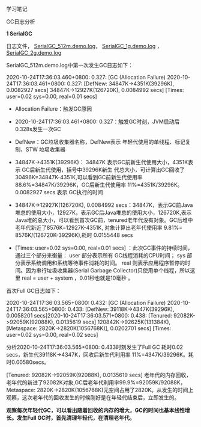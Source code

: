 学习笔记

GC日志分析

**1 SerialGC** 

日志文件， [SerialGC_512m.demo.log](SerialGC_512m.demo.log)， [SerialGC_1g.demo.log](SerialGC_1g.demo.log) ，[SerialGC_2g.demo.log](SerialGC_2g.demo.log) 

SerialGC_512m.demo.log中第一次发生GC日志如下：

2020-10-24T17:36:03.460+0800: 0.327: [GC (Allocation Failure) 2020-10-24T17:36:03.461+0800: 0.327: [DefNew: 34847K->4351K(39296K), 0.0082927 secs] 34847K->12927K(126720K), 0.0084992 secs] [Times: user=0.02 sys=0.00, real=0.01 secs] 

- Allocation Failure：触发GC原因

- 2020-10-24T17:36:03.461+0800: 0.327：触发GC时刻，JVM启动后0.328s发生一次GC

- DefNew：GC垃圾收集器名称，DefNew表示 年轻代使用的单线程、标记­复制、STW 垃圾收集器 

-  34847K->4351K(39296K)： 34847K 表示GC前新生代使用大小，4351K表示 GC后新生代使用，括号中39296K新生   代总大小，可计算出GC回收了 30496K=34847K-4351K,可以看到GC前新生代使用率 88.6%=34847K/39296K，GC后新生代使用率 11%=4351K/39296K。0.0082927 secs 表示 GC执行的时间

-   34847K->12927K(126720K), 0.0084992 secs：34847K，表示GC前Java堆总的使用大小，12927K，表示GC后Java堆总的使用大小，126720K,表示Java堆的总大小，可以看到首次GC前，tenured老年代没有对象。GC后堆中老年代新近了8576K=12927K-4351K, 对象计算出老年代使用率 9.81%= 8576K/(126720K-39296K),耗时 0.0155448 secs

-  [Times: user=0.02 sys=0.00, real=0.01 secs] ：此次GC事件的持续时间，通过三个部分来衡量： user 部分表示所有 GC线程消耗的CPU时间； sys 部分表示系统调用和系统等待事件消耗的时间。 real 则表示应用程序暂停的时间。因为串行垃圾收集器(Serial Garbage Collector)只使用单个线程，所以这里 real = user + system ，0.01秒也就是10毫秒 。

  首次Full GC日志如下：

  2020-10-24T17:36:03.565+0800: 0.432: [GC (Allocation Failure) 2020-10-24T17:36:03.565+0800: 0.433: [DefNew: 39118K->4347K(39296K), 0.0058201 secs]2020-10-24T17:36:03.571+0800: 0.438: [Tenured: 92082K->92059K(92088K), 0.0135619 secs] 120842K->92625K(131384K), [Metaspace: 2820K->2820K(1056768K)], 0.0202701 secs] [Times: user=0.02 sys=0.00, real=0.02 secs] 

  分析2020-10-24T17:36:03.565+0800: 0.433时刻发生了Full GC 耗时0.02 secs，新生代39118K->4347K，回收后新生代利用率 11%=4347K/39296K。耗时0.00580secs。

   [Tenured: 92082K->92059K(92088K), 0.0135619 secs] 老年代的内存回收，老年代的新进了92082K对象,GC后老年代利用率99.9%=92059K/92088K，Metaspace: 2820K->2820K(1056768K)元空间占用了2820K。从发生的时间上观察，这次老年代的回收发生的时候刚好是在年轻代结束后，立即发生的。

   **观察每次年轻代GC，可以看出随着回收的内存的增大，GC的时间也基本线性增长。发生Full GC时，首先清理年轻代，在清理老年代。**
